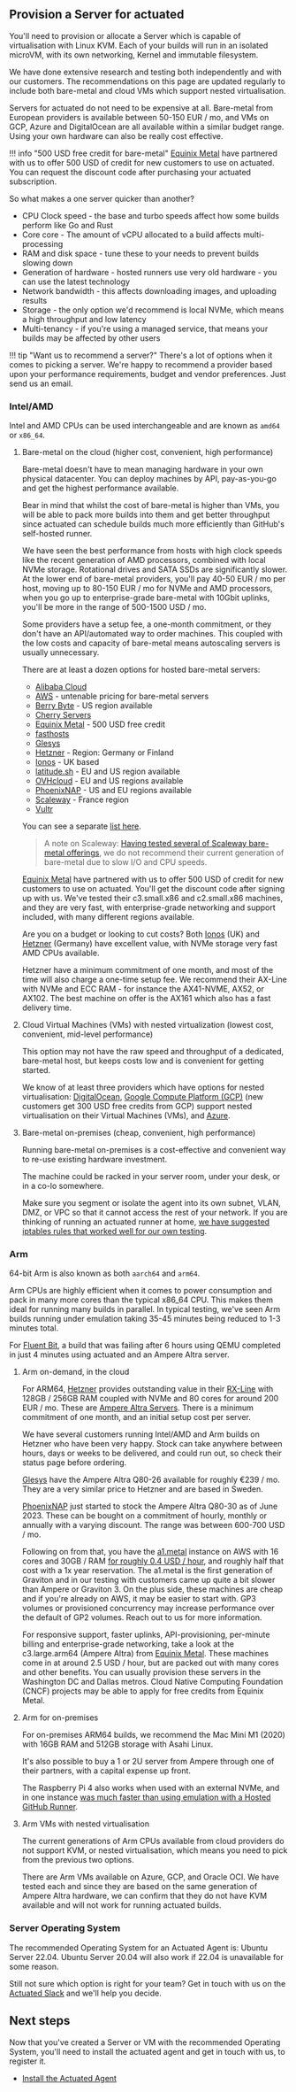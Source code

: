## Provision a Server for actuated

You'll need to provision or allocate a Server which is capable of virtualisation with Linux KVM. Each of your builds will run in an isolated microVM, with its own networking, Kernel and immutable filesystem.

We have done extensive research and testing both independently and with our customers. The recommendations on this page are updated regularly to include both bare-metal and cloud VMs which support nested virtualisation.

Servers for actuated do not need to be expensive at all. Bare-metal from European providers is available between 50-150 EUR / mo, and VMs on GCP, Azure and DigitalOcean are all available within a similar budget range. Using your own hardware can also be really cost effective.

!!! info "500 USD free credit for bare-metal"
    [Equinix Metal](https://metal.equinix.com/) have partnered with us to offer 500 USD of credit for new customers to use on actuated. You can request the discount code after purchasing your actuated subscription.

So what makes a one server quicker than another?

* CPU Clock speed - the base and turbo speeds affect how some builds perform like Go and Rust
* Core core - The amount of vCPU allocated to a build affects multi-processing
* RAM and disk space - tune these to your needs to prevent builds slowing down
* Generation of hardware - hosted runners use very old hardware - you can use the latest technology 
* Network bandwidth - this affects downloading images, and uploading results
* Storage - the only option we'd recommend is local NVMe, which means a high throughput and low latency
* Multi-tenancy - if you're using a managed service, that means your builds may be affected by other users

!!! tip "Want us to recommend a server?"
    There's a lot of options when it comes to picking a server. We're happy to recommend a provider based upon your performance requirements, budget and vendor preferences. Just send us an email.

### Intel/AMD

Intel and AMD CPUs can be used interchangeable and are known as `amd64` or `x86_64`.

1. Bare-metal on the cloud (higher cost, convenient, high performance)

    Bare-metal doesn't have to mean managing hardware in your own physical datacenter. You can deploy machines by API, pay-as-you-go and get the highest performance available.
    
    Bear in mind that whilst the cost of bare-metal is higher than VMs, you will be able to pack more builds into them and get better throughput since actuated can schedule builds much more efficiently than GitHub's self-hosted runner.

    We have seen the best performance from hosts with high clock speeds like the recent generation of AMD processors, combined with local NVMe storage. Rotational drives and SATA SSDs are significantly slower. At the lower end of bare-metal providers, you'll pay 40-50 EUR / mo per host, moving up to 80-150 EUR / mo for NVMe and AMD processors, when you go up to enterprise-grade bare-metal with 10Gbit uplinks, you'll be more in the range of 500-1500 USD / mo.

    Some providers have a setup fee, a one-month commitment, or they don't have an API/automated way to order machines. This coupled with the low costs and capacity of bare-metal means autoscaling servers is usually unnecessary.

    There are at least a dozen options for hosted bare-metal servers:
    
    - [Alibaba Cloud](https://eu.alibabacloud.com/en)
    - [AWS](https://aws.amazon.com/) - untenable pricing for bare-metal servers
    - [Berry Byte](https://berrybyte.net/dedicated/) - US region available
    - [Cherry Servers](https://www.cherryservers.com/)
    - [Equinix Metal](https://deploy.equinix.com/) - 500 USD free credit
    - [fasthosts](https://www.fasthosts.co.uk/)
    - [Glesys](https://glesys.com/dedicated) 
    - [Hetzner](https://hetzner.com) - Region: Germany or Finland
    - [Ionos](https://ionos.co.uk) - UK based
    - [latitude.sh](https://www.latitude.sh/) - EU and US region available 
    - [OVHcloud](https://www.ovhcloud.com/en-gb/bare-metal/rise/) - EU and US regions available
    - [PhoenixNAP](https://phoenixnap.com) - US and EU regions available 
    - [Scaleway](https://scaleway.com) - France region
    - [Vultr](https://www.vultr.com/)
    
    You can see a separate [list here](https://github.com/alexellis/awesome-baremetal#bare-metal-cloud).
    
    > A note on Scaleway: [Having tested several of Scaleway bare-metal offerings](https://twitter.com/alexellisuk/status/1605866713815437312?s=20&t=JGh5fGZJWklLTCTVkTVElg), we do not recommend their current generation of bare-metal due to slow I/O and CPU speeds.

    [Equinix Metal](https://deploy.equinix.com/) have partnered with us to offer 500 USD of credit for new customers to use on actuated. You'll get the discount code after signing up with us. We've tested their c3.small.x86 and c2.small.x86 machines, and they are very fast, with enterprise-grade networking and support included, with many different regions available.

    Are you on a budget or looking to cut costs? Both [Ionos](https://ionos.co.uk) (UK) and [Hetzner](https://hetzner.com) (Germany) have excellent value, with NVMe storage very fast AMD CPUs available.
    
    Hetzner have a minimum commitment of one month, and most of the time will also charge a one-time setup fee. We recommend their AX-Line with NVMe and ECC RAM - for instance the AX41-NVME, AX52, or AX102. The best machine on offer is the AX161 which also has a fast delivery time.

2. Cloud Virtual Machines (VMs) with nested virtualization (lowest cost, convenient, mid-level performance)

    This option may not have the raw speed and throughput of a dedicated, bare-metal host, but keeps costs low and is convenient for getting started.

    We know of at least three providers which have options for nested virtualisation: [DigitalOcean](https://m.do.co/c/8d4e75e9886f), [Google Compute Platform (GCP)](https://cloud.google.com/compute) (new customers get 300 USD free credits from GCP) support nested virtualisation on their Virtual Machines (VMs), and [Azure](https://azure.com/).

3. Bare-metal on-premises (cheap, convenient, high performance)

    Running bare-metal on-premises is a cost-effective and convenient way to re-use existing hardware investment.

    The machine could be racked in your server room, under your desk, or in a co-lo somewhere.

    Make sure you segment or isolate the agent into its own subnet, VLAN, DMZ, or VPC so that it cannot access the rest of your network. If you are thinking of running an actuated runner at home, [we have suggested iptables rules that worked well for our own testing](/expose-agent#preventing-the-runner-from-accessing-your-local-network).

### Arm

64-bit Arm is also known as both `aarch64` and `arm64`.

Arm CPUs are highly efficient when it comes to power consumption and pack in many more cores than the typical x86_64 CPU. This makes them ideal for running many builds in parallel. In typical testing, we've seen Arm builds running under emulation taking 35-45 minutes being reduced to 1-3 minutes total.

For [Fluent Bit](https://twitter.com/alexellisuk/status/1671455406097326080?s=20), a build that was failing after 6 hours using QEMU completed in just 4 minutes using actuated and an Ampere Altra server.

1. Arm on-demand, in the cloud

    For ARM64, [Hetzner](https://hetzner.com) provides outstanding value in their [RX-Line](https://www.hetzner.com/dedicated-rootserver/matrix-rx) with 128GB / 256GB RAM coupled with NVMe and 80 cores for around 200 EUR / mo. These are [Ampere Altra Servers](https://amperecomputing.com/processors/ampere-altra/). There is a minimum commitment of one month, and an initial setup cost per server.

    We have several customers running Intel/AMD and Arm builds on Hetzner who have been very happy. Stock can take anywhere between hours, days or weeks to be delivered, and could run out, so check their status page before ordering. 

    [Glesys](https://glesys.com/dedicated) have the Ampere Altra Q80-26	available for roughly €239 / mo. They are a very similar price to Hetzner and are based in Sweden.

    [PhoenixNAP](https://twitter.com/williamlbell/status/1671465178691674112?s=20) just started to stock the Ampere Altra Q80-30 as of June 2023. These can be bought on a commitment of hourly, monthly or annually with a varying discount. The range was between 600-700 USD / mo.
    
    Following on from that, you have the [a1.metal](https://aws.amazon.com/ec2/instance-types/a1/) instance on AWS with 16 cores and 30GB / RAM [for roughly 0.4 USD / hour](https://instances.vantage.sh/aws/ec2/a1.metal?region=us-east-1&os=linux&cost_duration=hourly&reserved_term=Standard.noUpfront), and roughly half that cost with a 1x year reservation. The a1.metal is the first generation of Graviton and in our testing with customers came up quite a bit slower than Ampere or Graviton 3. On the plus side, these machines are cheap and if you're already on AWS, it may be easier to start with. GP3 volumes or provisioned concurrency may increase performance over the default of GP2 volumes. Reach out to us for more information.
 
    For responsive support, faster uplinks, API-provisioning, per-minute billing and enterprise-grade networking, take a look at the c3.large.arm64 (Ampere Altra) from [Equinix Metal](https://metal.equinix.com/). These machines come in at around 2.5 USD / hour, but are packed out with many cores and other benefits. You can usually provision these servers in the Washington DC and Dallas metros. Cloud Native Computing Foundation (CNCF) projects may be able to apply for free credits from Equinix Metal.

2. Arm for on-premises

    For on-premises ARM64 builds, we recommend the Mac Mini M1 (2020) with 16GB RAM and 512GB storage with Asahi Linux.
    
    It's also possible to buy a 1 or 2U server from Ampere through one of their partners, with a capital expense up front.

    The Raspberry Pi 4 also works when used with an external NVMe, and in one instance [was much faster than using emulation with a Hosted GitHub Runner](https://twitter.com/alexellisuk/status/1583092051398524928?s=20&t=2SelTpdc5idJLmayIu3Djw).

3. Arm VMs with nested virtualisation

    The current generations of Arm CPUs available from cloud providers do not support KVM, or nested virtualisation, which means you need to pick from the previous two options.

    There are Arm VMs available on Azure, GCP, and Oracle OCI. We have tested each and since they are based on the same generation of Ampere Altra hardware, we can confirm that they do not have KVM available and will not work for running actuated builds.

### Server Operating System

The recommended Operating System for an Actuated Agent is: Ubuntu Server 22.04. Ubuntu Server 20.04 will also work if 22.04 is unavailable for some reason.

Still not sure which option is right for your team? Get in touch with us on the [Actuated Slack](https://self-actuated.slack.com) and we'll help you decide.

## Next steps

Now that you've created a Server or VM with the recommended Operating System, you'll need to install the actuated agent and get in touch with us, to register it.

* [Install the Actuated Agent](/install-agent)
